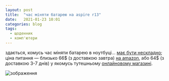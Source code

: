 ```yaml
---
layout: post
title:  "час міняти батарею на aspire r13"
date:   2021-01-23 10:01
categories: blog
tags: 
  - щоденник
  - комп'ютери
---
```


здається, комусь час міняти батарею в ноутбуці… [має бути нескладно](https://www.ifixit.com/Guide/Acer+Aspire+R7-371T-72CF+Battery+Replacement/98377); ціна питання — близько 66$ (з доставкою завтра) [на amazon](https://www.amazon.ca/-/fr/AC14B8K-compatible-ordinateur-Acer-Chromebook/dp/B07W3B4K73/), або 64$ (з доставкою 3-7 днів) у якомусь тутешньому [онлайновому магазині](https://www.canadalaptopbattery.com/acer-battery/acer-aspire-r13-laptop-battery.htm).

![зображення](/assets/images/2021/2021-01-23-aspire-r13-battery_01.jpg)
